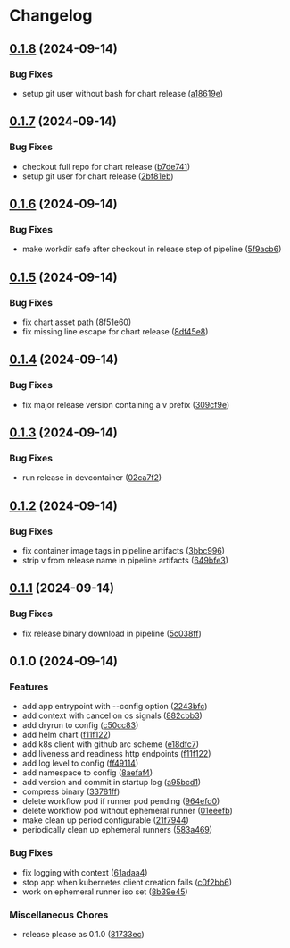# Changelog

## [0.1.8](https://github.com/Wielewout/arc-cleaner/compare/v0.1.7...v0.1.8) (2024-09-14)


### Bug Fixes

* setup git user without bash for chart release ([a18619e](https://github.com/Wielewout/arc-cleaner/commit/a18619ec8c8d202d8c3840dbb3f3f07b45c992bc))

## [0.1.7](https://github.com/Wielewout/arc-cleaner/compare/v0.1.6...v0.1.7) (2024-09-14)


### Bug Fixes

* checkout full repo for chart release ([b7de741](https://github.com/Wielewout/arc-cleaner/commit/b7de741a213e18bdeb716888561b0d109d15a738))
* setup git user for chart release ([2bf81eb](https://github.com/Wielewout/arc-cleaner/commit/2bf81eb5b5a584f54b700915edb547193f561bb6))

## [0.1.6](https://github.com/Wielewout/arc-cleaner/compare/v0.1.5...v0.1.6) (2024-09-14)


### Bug Fixes

* make workdir safe after checkout in release step of pipeline ([5f9acb6](https://github.com/Wielewout/arc-cleaner/commit/5f9acb679c1d19340d8ad45174db7cfabc63d1ef))

## [0.1.5](https://github.com/Wielewout/arc-cleaner/compare/v0.1.4...v0.1.5) (2024-09-14)


### Bug Fixes

* fix chart asset path ([8f51e60](https://github.com/Wielewout/arc-cleaner/commit/8f51e60cfc839b25560c77602527c38797616182))
* fix missing line escape for chart release ([8df45e8](https://github.com/Wielewout/arc-cleaner/commit/8df45e88b4ae69caea760430db649e7d3bde4b93))

## [0.1.4](https://github.com/Wielewout/arc-cleaner/compare/v0.1.3...v0.1.4) (2024-09-14)


### Bug Fixes

* fix major release version containing a v prefix ([309cf9e](https://github.com/Wielewout/arc-cleaner/commit/309cf9ec9ed012df5f6a774ba5f2f2f6a67ee938))

## [0.1.3](https://github.com/Wielewout/arc-cleaner/compare/v0.1.2...v0.1.3) (2024-09-14)


### Bug Fixes

* run release in devcontainer ([02ca7f2](https://github.com/Wielewout/arc-cleaner/commit/02ca7f26cb3c5eebc9cb47b90c58eceabbe87a4a))

## [0.1.2](https://github.com/Wielewout/arc-cleaner/compare/v0.1.1...v0.1.2) (2024-09-14)


### Bug Fixes

* fix container image tags in pipeline artifacts ([3bbc996](https://github.com/Wielewout/arc-cleaner/commit/3bbc996c05ce9d486981c29fa8be6cfb5e86d9d0))
* strip v from release name in pipeline artifacts ([649bfe3](https://github.com/Wielewout/arc-cleaner/commit/649bfe3ac6cdf690fe180a9e854fd2d776451f78))

## [0.1.1](https://github.com/Wielewout/arc-cleaner/compare/v0.1.0...v0.1.1) (2024-09-14)


### Bug Fixes

* fix release binary download in pipeline ([5c038ff](https://github.com/Wielewout/arc-cleaner/commit/5c038ffd8ce90993d2f5d76972beab3699b05bbb))

## 0.1.0 (2024-09-14)


### Features

* add app entrypoint with --config option ([2243bfc](https://github.com/Wielewout/arc-cleaner/commit/2243bfc0bf9bafcccb237529856ebf6b90b2c4bc))
* add context with cancel on os signals ([882cbb3](https://github.com/Wielewout/arc-cleaner/commit/882cbb3d668f8f9606f1e80e2d80d9529d259c23))
* add dryrun to config ([c50cc83](https://github.com/Wielewout/arc-cleaner/commit/c50cc83c23a26fccf6ce9271eec0c6c0aacf2689))
* add helm chart ([f11f122](https://github.com/Wielewout/arc-cleaner/commit/f11f1229a2ab6d46165ddf12006e1dfc70c7caf0))
* add k8s client with github arc scheme ([e18dfc7](https://github.com/Wielewout/arc-cleaner/commit/e18dfc71eca562c05ed569f251bef8610e8f1c4d))
* add liveness and readiness http endpoints ([f11f122](https://github.com/Wielewout/arc-cleaner/commit/f11f1229a2ab6d46165ddf12006e1dfc70c7caf0))
* add log level to config ([ff49114](https://github.com/Wielewout/arc-cleaner/commit/ff49114b92d2f26be373d277768529085fb3fa49))
* add namespace to config ([8aefaf4](https://github.com/Wielewout/arc-cleaner/commit/8aefaf4e85fbdacfe9bcf1707c27c9419ce9a582))
* add version and commit in startup log ([a95bcd1](https://github.com/Wielewout/arc-cleaner/commit/a95bcd1861be781b42a8138bc6c4b269a5ab9126))
* compress binary ([33781ff](https://github.com/Wielewout/arc-cleaner/commit/33781ffa099e0062505890775b54917f2396bbf4))
* delete workflow pod if runner pod pending ([964efd0](https://github.com/Wielewout/arc-cleaner/commit/964efd031d9b9b98fd48fab5d224a4a477501b8f))
* delete workflow pod without ephemeral runner ([01eeefb](https://github.com/Wielewout/arc-cleaner/commit/01eeefb8a07e6392caeb565d1ecef356d0b4a46f))
* make clean up period configurable ([21f7944](https://github.com/Wielewout/arc-cleaner/commit/21f79440ed4f735b05d44e831ceb1338213a46ec))
* periodically clean up ephemeral runners ([583a469](https://github.com/Wielewout/arc-cleaner/commit/583a469bc647f186befa4eaa4d9af1fcca95f001))


### Bug Fixes

* fix logging with context ([61adaa4](https://github.com/Wielewout/arc-cleaner/commit/61adaa4b3cbb30fd29552cdc4df112a6831135d6))
* stop app when kubernetes client creation fails ([c0f2bb6](https://github.com/Wielewout/arc-cleaner/commit/c0f2bb63bef03116baaa07193a67cd77eb1e60e3))
* work on ephemeral runner iso set ([8b39e45](https://github.com/Wielewout/arc-cleaner/commit/8b39e458f7c3c1f7094e88e480ca36e9a9924bc0))


### Miscellaneous Chores

* release please as 0.1.0 ([81733ec](https://github.com/Wielewout/arc-cleaner/commit/81733ec367278bd971b1965f2352bdc41a268174))

